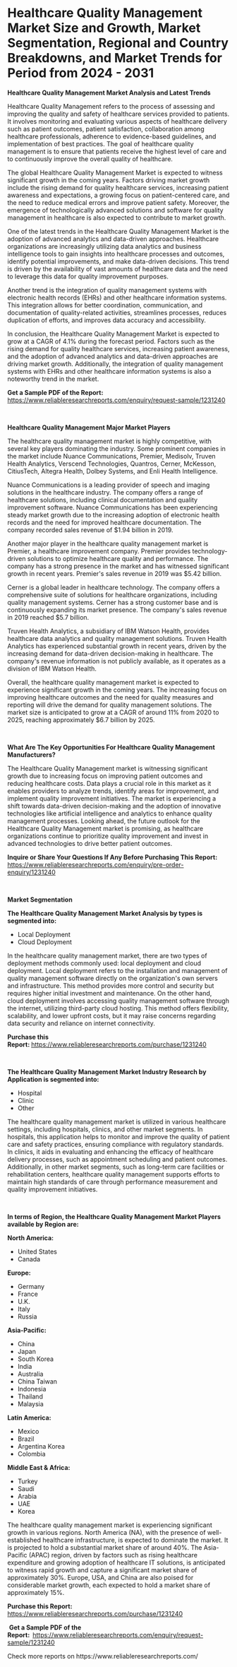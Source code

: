 <p><h1>Healthcare Quality Management Market Size and Growth, Market Segmentation, Regional and Country Breakdowns, and Market Trends for Period from 2024 -  2031</h1></p><p><strong>Healthcare Quality Management Market Analysis and Latest Trends</strong></p>
<p><p>Healthcare Quality Management refers to the process of assessing and improving the quality and safety of healthcare services provided to patients. It involves monitoring and evaluating various aspects of healthcare delivery such as patient outcomes, patient satisfaction, collaboration among healthcare professionals, adherence to evidence-based guidelines, and implementation of best practices. The goal of healthcare quality management is to ensure that patients receive the highest level of care and to continuously improve the overall quality of healthcare.</p><p>The global Healthcare Quality Management Market is expected to witness significant growth in the coming years. Factors driving market growth include the rising demand for quality healthcare services, increasing patient awareness and expectations, a growing focus on patient-centered care, and the need to reduce medical errors and improve patient safety. Moreover, the emergence of technologically advanced solutions and software for quality management in healthcare is also expected to contribute to market growth.</p><p>One of the latest trends in the Healthcare Quality Management Market is the adoption of advanced analytics and data-driven approaches. Healthcare organizations are increasingly utilizing data analytics and business intelligence tools to gain insights into healthcare processes and outcomes, identify potential improvements, and make data-driven decisions. This trend is driven by the availability of vast amounts of healthcare data and the need to leverage this data for quality improvement purposes.</p><p>Another trend is the integration of quality management systems with electronic health records (EHRs) and other healthcare information systems. This integration allows for better coordination, communication, and documentation of quality-related activities, streamlines processes, reduces duplication of efforts, and improves data accuracy and accessibility.</p><p>In conclusion, the Healthcare Quality Management Market is expected to grow at a CAGR of 4.1% during the forecast period. Factors such as the rising demand for quality healthcare services, increasing patient awareness, and the adoption of advanced analytics and data-driven approaches are driving market growth. Additionally, the integration of quality management systems with EHRs and other healthcare information systems is also a noteworthy trend in the market.</p></p>
<p><strong>Get a Sample PDF of the Report:&nbsp;</strong> <a href="https://www.reliableresearchreports.com/enquiry/request-sample/1231240">https://www.reliableresearchreports.com/enquiry/request-sample/1231240</a></p>
<p>&nbsp;</p>
<p><strong>Healthcare Quality Management Major Market Players</strong></p>
<p><p>The healthcare quality management market is highly competitive, with several key players dominating the industry. Some prominent companies in the market include Nuance Communications, Premier, Medisolv, Truven Health Analytics, Verscend Technologies, Quantros, Cerner, McKesson, CitiusTech, Altegra Health, Dolbey Systems, and Enli Health Intelligence. </p><p>Nuance Communications is a leading provider of speech and imaging solutions in the healthcare industry. The company offers a range of healthcare solutions, including clinical documentation and quality improvement software. Nuance Communications has been experiencing steady market growth due to the increasing adoption of electronic health records and the need for improved healthcare documentation. The company recorded sales revenue of $1.94 billion in 2019.</p><p>Another major player in the healthcare quality management market is Premier, a healthcare improvement company. Premier provides technology-driven solutions to optimize healthcare quality and performance. The company has a strong presence in the market and has witnessed significant growth in recent years. Premier's sales revenue in 2019 was $5.42 billion.</p><p>Cerner is a global leader in healthcare technology. The company offers a comprehensive suite of solutions for healthcare organizations, including quality management systems. Cerner has a strong customer base and is continuously expanding its market presence. The company's sales revenue in 2019 reached $5.7 billion.</p><p>Truven Health Analytics, a subsidiary of IBM Watson Health, provides healthcare data analytics and quality management solutions. Truven Health Analytics has experienced substantial growth in recent years, driven by the increasing demand for data-driven decision-making in healthcare. The company's revenue information is not publicly available, as it operates as a division of IBM Watson Health.</p><p>Overall, the healthcare quality management market is expected to experience significant growth in the coming years. The increasing focus on improving healthcare outcomes and the need for quality measures and reporting will drive the demand for quality management solutions. The market size is anticipated to grow at a CAGR of around 11% from 2020 to 2025, reaching approximately $6.7 billion by 2025.</p></p>
<p>&nbsp;</p>
<p><strong>What Are The Key Opportunities For Healthcare Quality Management Manufacturers?</strong></p>
<p><p>The Healthcare Quality Management market is witnessing significant growth due to increasing focus on improving patient outcomes and reducing healthcare costs. Data plays a crucial role in this market as it enables providers to analyze trends, identify areas for improvement, and implement quality improvement initiatives. The market is experiencing a shift towards data-driven decision-making and the adoption of innovative technologies like artificial intelligence and analytics to enhance quality management processes. Looking ahead, the future outlook for the Healthcare Quality Management market is promising, as healthcare organizations continue to prioritize quality improvement and invest in advanced technologies to drive better patient outcomes.</p></p>
<p><strong>Inquire or Share Your Questions If Any Before Purchasing This Report:</strong> <a href="https://www.reliableresearchreports.com/enquiry/pre-order-enquiry/1231240">https://www.reliableresearchreports.com/enquiry/pre-order-enquiry/1231240</a></p>
<p>&nbsp;</p>
<p><strong>Market Segmentation</strong></p>
<p><strong>The Healthcare Quality Management Market Analysis by types is segmented into:</strong></p>
<p><ul><li>Local Deployment</li><li>Cloud Deployment</li></ul></p>
<p><p>In the healthcare quality management market, there are two types of deployment methods commonly used: local deployment and cloud deployment. Local deployment refers to the installation and management of quality management software directly on the organization's own servers and infrastructure. This method provides more control and security but requires higher initial investment and maintenance. On the other hand, cloud deployment involves accessing quality management software through the internet, utilizing third-party cloud hosting. This method offers flexibility, scalability, and lower upfront costs, but it may raise concerns regarding data security and reliance on internet connectivity.</p></p>
<p><strong>Purchase this Report:&nbsp;</strong><a href="https://www.reliableresearchreports.com/purchase/1231240">https://www.reliableresearchreports.com/purchase/1231240</a></p>
<p>&nbsp;</p>
<p><strong>The Healthcare Quality Management Market Industry Research by Application is segmented into:</strong></p>
<p><ul><li>Hospital</li><li>Clinic</li><li>Other</li></ul></p>
<p><p>The healthcare quality management market is utilized in various healthcare settings, including hospitals, clinics, and other market segments. In hospitals, this application helps to monitor and improve the quality of patient care and safety practices, ensuring compliance with regulatory standards. In clinics, it aids in evaluating and enhancing the efficacy of healthcare delivery processes, such as appointment scheduling and patient outcomes. Additionally, in other market segments, such as long-term care facilities or rehabilitation centers, healthcare quality management supports efforts to maintain high standards of care through performance measurement and quality improvement initiatives.</p></p>
<p>&nbsp;</p>
<p><strong>In terms of Region, the Healthcare Quality Management Market Players available by Region are:</strong></p>
<p>
    <p> <strong> North America: </strong>
        <ul>
            <li>United States</li>
            <li>Canada</li>
        </ul>
        </p> 
    <p> <strong> Europe: </strong>
        <ul>
            <li>Germany</li>
            <li>France</li>
            <li>U.K.</li>
            <li>Italy</li>
            <li>Russia</li>
        </ul>
        </p> 
    <p> <strong> Asia-Pacific: </strong>
        <ul>
            <li>China</li>
            <li>Japan</li>
            <li>South Korea</li>
            <li>India</li>
            <li>Australia</li>
            <li>China Taiwan</li>
            <li>Indonesia</li>
            <li>Thailand</li>
            <li>Malaysia</li>
        </ul>
        </p> 
    <p> <strong> Latin America: </strong>
        <ul>
            <li>Mexico</li>
            <li>Brazil</li>
            <li>Argentina Korea</li>
            <li>Colombia</li>
        </ul>
        </p> 
    <p> <strong> Middle East & Africa: </strong>
        <ul>
            <li>Turkey</li>
            <li>Saudi</li>
            <li>Arabia</li>
            <li>UAE</li>
            <li>Korea</li>
        </ul>
    </p>
    </p>
<p><p>The healthcare quality management market is experiencing significant growth in various regions. North America (NA), with the presence of well-established healthcare infrastructure, is expected to dominate the market. It is projected to hold a substantial market share of around 40%. The Asia-Pacific (APAC) region, driven by factors such as rising healthcare expenditure and growing adoption of healthcare IT solutions, is anticipated to witness rapid growth and capture a significant market share of approximately 30%. Europe, USA, and China are also poised for considerable market growth, each expected to hold a market share of approximately 15%.</p></p>
<p><strong>Purchase this Report: </strong><a href="https://www.reliableresearchreports.com/purchase/1231240">https://www.reliableresearchreports.com/purchase/1231240</a></p>
<p>&nbsp;<strong>Get a Sample PDF of the Report:&nbsp;&nbsp;</strong><a href="https://www.reliableresearchreports.com/enquiry/request-sample/1231240">https://www.reliableresearchreports.com/enquiry/request-sample/1231240</a></p>
<p><strong></strong></p>
<p>Check more reports on https://www.reliableresearchreports.com/</p>